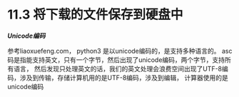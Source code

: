 # 11.3 将下载的文件保存到硬盘中
***Unicode编码***

参考liaoxuefeng.com，
python3 是以unicode编码的，是支持多种语言的。
asc码是指能支持英文，只有一个字节，然后出现了unicode编码，两个字节，支持所有语言，
然后发现只处理英文的话，我们的英文处理会浪费空间出现了UTF-8编码，涉及到传输，存储计算机用的是UTF-8编码，涉及到编辑，
计算器使用的是unicode编码

